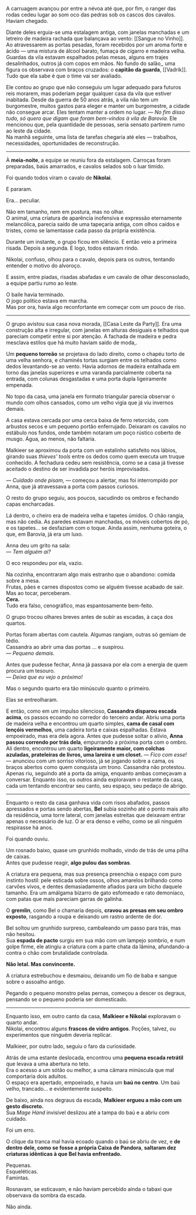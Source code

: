 A carruagem avançou por entre a névoa até que, por fim, o ranger das rodas cedeu lugar ao som oco das pedras sob os cascos dos cavalos. Haviam chegado.

Diante deles erguia-se uma estalagem antiga, com janelas manchadas e um letreiro de madeira rachada que balançava ao vento: [[Sangue no Vinho]].
Ao atravessarem as portas pesadas, foram recebidos por um aroma forte e ácido — uma mistura de álcool barato, fumaça de cigarro e madeira velha.
Guardas da vila estavam espalhados pelas mesas, alguns em trajes desalinhados, outros já com copos em mãos. No fundo do salão,, uma figura os observava com braços cruzados: o **capitão da guarda**, [[Vadrik]]. Tudo que ela sabe é que o time vai ser avaliado. 

Ele contou ao grupo que não conseguiu um lugar adequado para futuros reis morarem, mas poderiam pegar qualquer casa da vila que estiver inabitada.  Desde da guerra de 50 anos atrás, a vila não tem um burgomestre, muitos gastos para eleger e manter um burgomestre, a cidade não consegue arcar. Eles tentam manter a ordem no lugar. 
— _No fim disso tudo, só quero que digam que foram bem-vindos à vila de Barovia._
Ele mencionou que, pela quantidade de pessoas, seria sensato partirem rumo ao leste da cidade.  
Na manhã seguinte, uma lista de tarefas chegaria até eles — trabalhos, necessidades, oportunidades de reconstrução.

---
À **meia-noite**, a equipe se reuniu fora da estalagem.
Carroças foram preparadas, baús amarrados, e cavalos selados sob o luar tímido.

Foi quando todos viram o cavalo de **Nikolai**.  

E pararam.

Era... peculiar.

Não em tamanho, nem em postura, mas no olhar.  
O animal, uma criatura de aparência inofensiva e expressão eternamente melancólica, parecia saído de uma tapeçaria antiga, com olhos caídos e tristes, como se lamentasse cada passo da própria existência.

Durante um instante, o grupo ficou em silêncio. E então veio a primeira risada. Depois a segunda. E logo, todos estavam rindo.

Nikolai, confuso, olhou para o cavalo, depois para os outros, tentando entender o motivo do alvoroço.

E assim, entre piadas, risadas abafadas e um cavalo de olhar desconsolado, a equipe partiu rumo ao leste.  

O baile havia terminado.  
O jogo político estava em marcha.  
Mas por ora, havia algo reconfortante em começar com um pouco de riso.

---
O grupo avistou sua casa nova morada, [[Casa Leste da Party]].
Era uma construção alta e irregular, com janelas em alturas desiguais e telhados que pareciam competir entre si por atenção. A fachada de madeira e pedra mesclava estilos que há muito haviam saído de moda,.

Um **pequeno torreão** se projetava do lado direito, como o chapéu torto de uma velha senhora, e chaminés tortas surgiam entre os telhados como dedos levantando-se ao vento. Havia adornos de madeira entalhada em torno das janelas superiores e uma varanda parcialmente coberta na entrada, com colunas desgastadas e uma porta dupla ligeiramente empenada.

No topo da casa, uma janela em formato triangular parecia observar o mundo com olhos cansados, como um velho vigia que já viu invernos demais.

A casa estava cercada por uma cerca baixa de ferro retorcido, com arbustos secos e um pequeno portão enferrujado. 
Deixaram os cavalos no estábulo nos fundos, onde também notaram um poço rústico coberto de musgo. Água, ao menos, não faltaria.

Malkieer se aproximou da porta com um estalinho satisfeito nos lábios, girando suas _thieves' tools_ entre os dedos como quem executa um truque conhecido. A fechadura cedeu sem resistência, como se a casa já tivesse aceitado o destino de ser invadida por heróis improvisados.

— _Cuidado onde pisam,_ — começou a alertar, mas foi interrompido por Anna, que já atravessava a porta com passos curiosos.

O resto do grupo seguiu, aos poucos, sacudindo os ombros e fechando capas encharcadas.

Lá dentro, o cheiro era de madeira velha e tapetes úmidos. O chão rangia, mas não cedia. As paredes estavam manchadas, os móveis cobertos de pó, e os tapetes... se desfaziam com o toque. Ainda assim, nenhuma goteira, o que, em Barovia, já era um luxo.

Anna deu um grito na sala:  
— _Tem alguém aí?_

O eco respondeu por ela, vazio.

Na cozinha, encontraram algo mais estranho que o abandono: comida sobre a mesa.  
Frutas, pães e carnes dispostos como se alguém tivesse acabado de sair.  
Mas ao tocar, perceberam.  
**Cera.**  
Tudo era falso, cenográfico, mas espantosamente bem-feito.

O grupo trocou olhares breves antes de subir as escadas, à caça dos quartos.

Portas foram abertas com cautela. Algumas rangiam, outras só gemiam de tédio.  
Cassandra ao abrir uma das portas ... e suspirou.  
— _Pequeno demais._

Antes que pudesse fechar, Anna já passava por ela com a energia de quem procura um tesouro.  
— _Deixa que eu vejo o próximo!_

Mas o segundo quarto era tão minúsculo quanto o primeiro.

Elas se entreolharam.

E então, como em um impulso silencioso, **Cassandra disparou escada acima**, os passos ecoando no corredor do terceiro andar. Abriu uma porta de madeira velha e encontrou um quarto simples, **cama de casal com lençóis vermelhos**, uma cadeira torta e caixas espalhadas. Estava empoeirado, mas era dela agora.
Antes que pudesse soltar o alívio, **Anna passou correndo por trás dela**, empurrando a próxima porta com o ombro.  
Ali dentro, encontrou um quarto **ligeiramente maior, com colchas azuladas, prateleiras de livros, uma lareira e um closet.**
— _Fico com esse!_ — anunciou com um sorriso vitorioso, já se jogando sobre a cama, os braços abertos como quem conquista um trono.
Cassandra não protestou. Apenas riu, seguindo até a porta da amiga, enquanto ambas começavam a conversar.
Enquanto isso, os outros ainda exploravam o restante da casa, cada um tentando encontrar seu canto, seu espaço, seu pedaço de abrigo.

---

Enquanto o resto da casa ganhava vida com risos abafados, passos apressados e portas sendo abertas, **Bel** subia sozinho até o ponto mais alto da residência, uma torre lateral, com janelas estreitas que deixavam entrar apenas o necessário de luz. O ar era denso e velho, como se ali ninguém respirasse há anos.

Foi quando ouviu.

Um rosnado baixo, quase um grunhido molhado, vindo de trás de uma pilha de caixas.  
Antes que pudesse reagir, **algo pulou das sombras**.

A criatura era pequena, mas sua presença preenchia o espaço com puro instinto hostil: pele esticada sobre ossos, olhos amarelos brilhando como carvões vivos, e dentes demasiadamente afiados para um bicho daquele tamanho. Era um amálgama bizarro de gato esfomeado e rato demoníaco, com patas que mais pareciam garras de galinha.

O **gremlin**, como Bel o chamaria depois, **cravou as presas em seu ombro exposto**, rasgando a roupa e deixando um rastro ardente de dor.

Bel soltou um grunhido surpreso, cambaleando um passo para trás, mas não hesitou.  
Sua **espada de pacto** surgiu em sua mão com um lampejo sombrio, e num golpe firme, ele atingiu a criatura com a parte chata da lâmina, afundando-a contra o chão com brutalidade controlada.

**Não letal. Mas convincente.**

A criatura estrebuchou e desmaiou, deixando um fio de baba e sangue sobre o assoalho antigo.

Pegando o pequeno monstro pelas pernas, começou a descer os degraus, pensando se o pequeno poderia ser domesticado.

---

Enquanto isso, em outro canto da casa, **Malkieer e Nikolai** exploravam o quarto andar.  
Nikolai, encontrou alguns **frascos de vidro antigos**. Poções, talvez, ou experimentos que ninguém deveria replicar.

Malkieer, por outro lado, seguiu o faro da curiosidade.

Atrás de uma estante deslocada, encontrou uma **pequena escada retrátil** que levava a uma abertura no teto.  
Era o acesso a um sótão  ou melhor, a uma câmara minúscula que mal comportaria dois adultos.  
O espaço era apertado, empoeirado, e havia um **baú no centro**. Um baú velho, trancado... e evidentemente suspeito.

De baixo, ainda nos degraus da escada, **Malkieer ergueu a mão com um gesto discreto.**  
Sua _Mage Hand_ invisível deslizou até a tampa do baú e a abriu com cuidado.

Foi um erro.

O clique da tranca mal havia ecoado quando o baú se abriu de vez, e **de dentro dele, como se fosse a própria Caixa de Pandora**, **saltaram dez criaturas idênticas à que Bel havia enfrentado.**

Pequenas.  
Esqueléticas.  
Famintas.

Rosnavam, se esticavam, e não haviam percebido ainda o tabaxi que observava da sombra da escada.

Não ainda.